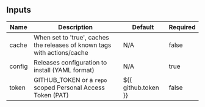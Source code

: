 <!-- markdownlint-disable -->

## Inputs

| Name | Description | Default | Required |
|------|-------------|---------|----------|
| cache | When set to 'true', caches the releases of known tags with actions/cache | N/A | false |
| config | Releases configuration to install (YAML format) | N/A | true |
| token | GITHUB\_TOKEN or a `repo` scoped Personal Access Token (PAT) | ${{ github.token }} | false |


<!-- markdownlint-restore -->
